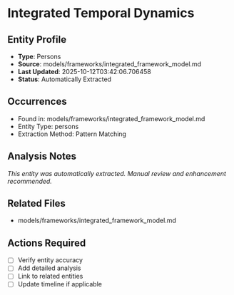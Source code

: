 # Integrated Temporal Dynamics

## Entity Profile
- **Type**: Persons
- **Source**: models/frameworks/integrated_framework_model.md
- **Last Updated**: 2025-10-12T03:42:06.706458
- **Status**: Automatically Extracted

## Occurrences
- Found in: models/frameworks/integrated_framework_model.md
- Entity Type: persons
- Extraction Method: Pattern Matching

## Analysis Notes
*This entity was automatically extracted. Manual review and enhancement recommended.*

## Related Files
- models/frameworks/integrated_framework_model.md

## Actions Required
- [ ] Verify entity accuracy
- [ ] Add detailed analysis
- [ ] Link to related entities
- [ ] Update timeline if applicable
